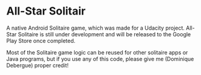 <h1>All-Star Solitair</h1>

   A native Android Solitaire game, which was made for a Udacity project. All-Star Solitaire is still under development and will be released to the Google Play Store once completed.
    
   Most of the Solitaire game logic can be reused for other solitaire apps or Java programs, but if you use any of this code, please give me (Dominique Debergue) proper credit!
